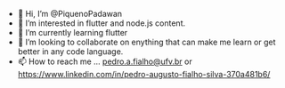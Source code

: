- 👋 Hi, I’m @PiquenoPadawan
- 👀 I’m interested in flutter and node.js content.
- 🌱 I’m currently learning flutter 
- 💞️ I’m looking to collaborate on enything that can make me learn or get better in any code language.
- 📫 How to reach me ... pedro.a.fialho@ufv.br or https://www.linkedin.com/in/pedro-augusto-fialho-silva-370a481b6/

<!---
PiquenoPadawan/PiquenoPadawan is a ✨ special ✨ repository because its `README.md` (this file) appears on your GitHub profile.
You can click the Preview link to take a look at your changes.
--->
